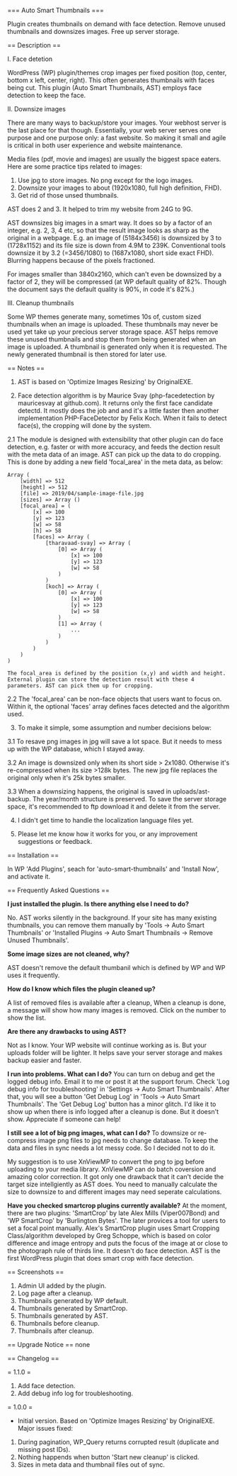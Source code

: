 === Auto Smart Thumbnails ===

Plugin creates thumbnails on demand with face detection. Remove unused thumbnails and downsizes images. Free up server storage.

== Description ==

I. Face detetion

WordPress (WP) plugin/themes crop images per fixed position (top, center, bottom x left, center, right). This often generates thumbnails with faces being cut. This plugin (Auto Smart Thumbnails, AST) employs face detection to keep the face. 

II. Downsize images

There are many ways to backup/store your images. Your webhost server is the last place for that though. Essentially, your web server serves one purpose and one purpose only: a fast website. So making it small and agile is critical in both user experience and website maintenance. 

Media files (pdf, movie and images) are usually the biggest space eaters. Here are some practice tips related to images:
1. Use jpg to store images. No png except for the logo images. 
2. Downsize your images to about (1920x1080, full high definition, FHD). 
3. Get rid of those unsed thumbnails. 

AST does 2 and 3. It helped to trim my website from 24G to 9G. 

AST downsizes big images in a smart way. It does so by a factor of an integer, e.g. 2, 3, 4 etc, so that the result image looks as sharp as the original in a webpage. E.g. an image of (5184x3456) is downsized by 3 to (1728x1152) and its file size is down from 4.9M to 239K. Conventional tools downsize it by 3.2 (=3456/1080) to (1687x1080, short side exact FHD). Blurring happens because of the pixels fractioned. 

For images smaller than 3840x2160, which can't even be downsized by a factor of 2, they will be compressed (at WP default quality of 82%. Though the document says the default quality is 90%, in code it's 82%.)

III. Cleanup thumbnails

Some WP themes generate many, sometimes 10s of, custom sized thumbnails when an image is uploaded. These thumbnails may never be used yet take up your precious server storage space. AST helps remove these unused thumbnails and stop them from being generated when an image is uploaded. A thumbnail is generated only when it is requested. The newly generated thumbnail is then stored for later use.

== Notes ==
1. AST is based on 'Optimize Images Resizing' by OriginalEXE. 

2. Face detection algorithm is by Maurice Svay (php-facedetection by mauricesvay at github.com). It returns only the first face candidate detectd. It mostly does the job and and it's a little faster then another implementation PHP-FaceDetector by Felix Koch. When it fails to detect face(s), the cropping will done by the system.

2.1 The module is designed with extensibility that other plugin can do face detection, e.g. faster or with more accuracy, and feeds the dection result with the meta data of an image. AST can pick up the data to do cropping. This is done by adding a new field 'focal_area' in the meta data, as below:

	Array (
		[width] => 512
		[height] => 512
		[file] => 2019/04/sample-image-file.jpg
		[sizes] => Array ()
		[focal_area] = (
			[x] => 100
			[y] => 123
			[w] => 58
            [h] => 58
			[faces] => Array (
				[tharavaad-svay] => Array (
					[0] => Array (
						[x] => 100
						[y] => 123
						[w] => 58
					)
				)
				[koch] => Array (
					[0] => Array (
						[x] => 100
						[y] => 123
						[w] => 58
					)
					[1] => Array (
						...
					)
				)
			)
		)
    )

    The focal_area is defined by the position (x,y) and width and height. External plugin can store the detection result with these 4 parameters. AST can pick them up for cropping.

2.2 The 'focal_area' can be non-face objects that users want to focus on. Within it, the optional 'faces' array defines faces detected and the algorithm used.

3. To make it simple, some assumption and number decisions below:

3.1 To resave png images in jpg will save a lot space. But it needs to mess up with the WP database, which I stayed away. 

3.2 An image is downsized only when its short side > 2x1080. Otherwise it's re-compressed when its size >128k bytes. The new jpg file replaces the original only when it's 25k bytes smaller.

3.3 When a downsizing happens, the original is saved in uploads/ast-backup. The year/month structure is preserved. To save the server storage space, it's recommended to ftp download it and delete it from the server. 

4. I didn't get time to handle the localization language files yet. 

5. Please let me know how it works for you, or any improvement suggestions or feedback. 

== Installation ==

In WP 'Add Plugins', seach for 'auto-smart-thumbnails' and 'Install Now', and activate it. 

== Frequently Asked Questions ==

**I just installed the plugin. Is there anything else I need to do?**

No. AST works silently in the background. If your site has many existing thumbnails, you can remove them manually by 'Tools -> Auto Smart Thumbnails' or 'Installed Plugins -> Auto Smart Thumbnails -> Remove Unused Thumbnails'. 

**Some image sizes are not cleaned, why?**

AST doesn't remove the default thumbanil which is defined by WP and WP uses it frequently.

**How do I know which files the plugin cleaned up?**

A list of removed files is available after a cleanup, When a cleanup is done, a message will show how many images is removed. Click on the number to show the list.

**Are there any drawbacks to using AST?**

Not as I know. Your WP website will continue working as is. But your uploads folder will be lighter. It helps save your server storage and makes backup easier and faster. 

**I run into problems. What can I do?**
You can turn on debug and get the logged debug info. Email it to me or post it at the support forum. Check 'Log debug info for troubleshooting' in 'Settings -> Auto Smart Thumbnails'. After that, you will see a button 'Get Debug Log' in 'Tools -> Auto Smart Thumbnails'. The 'Get Debug Log' button has a minor glitch. I'd like it to show up when there is info logged after a cleanup is done. But it doesn't show. Appreciate if someone can help!

**I still see a lot of big png images, what can I do?**
To downsize or re-compress image png files to jpg needs to change database. To keep the data and files in sync needs a lot messy code. So I decided not to do it. 

My suggestion is to use XnViewMP to convert the png to jpg before uploading to your media library. XnViewMP can do batch coversion and amazing color correction. It got only one drawback that it can't decide the target size intellgiently as AST does. You need to manually calculate the size to downsize to and different images may need seperate calculations. 

**Have you checked smartcrop plugins currently available?**
At the moment, there are two plugins: 'SmartCrop' by late Alex Mills (Viper007Bond) and 'WP SmartCrop' by 'Burlington Bytes'. The later provices a tool for users to set a focal point manually. Alex's SmartCrop plugin uses Smart Cropping Class/algorithm developed by Greg Schoppe, which is based on color difference and image entropy and puts the focus of the image at or close to the photograph rule of thirds line. It doesn't do face detection. AST is the first WordPress plugin that does smart crop with face detection.


== Screenshots ==

1. Admin UI added by the plugin.
2. Log page after a cleanup.
3. Thumbnails generated by WP default. 
4. Thumbnails generated by SmartCrop. 
5. Thumbnails generated by AST. 
6. Thumbnails before cleanup. 
7. Thumbnails after cleanup. 

== Upgrade Notice ==
none

== Changelog ==

= 1.1.0 =
1. Add face detection.
2. Add debug info log for troubleshooting.

= 1.0.0 =
* Initial version. Based on 'Optimize Images Resizing' by OriginalEXE. Major issues fixed: 
1. During pagination, WP_Query returns corrupted result (duplicate and missing post IDs).
2. Nothing happends when button 'Start new cleanup' is clicked.
3. Sizes in meta data and thumbnail files out of sync. 
